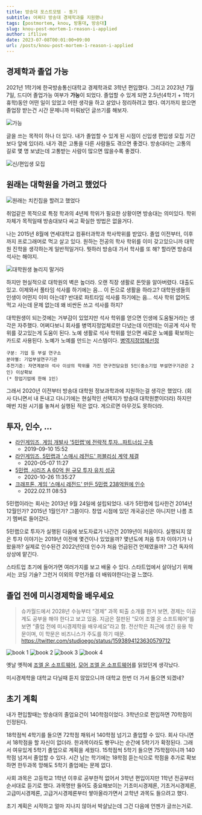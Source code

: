 ```yaml
---
title: 방송대 포스트모템 - 동기
subtitle: 어쩌다 방송대 경제학과를 지원했나
tags: [postmortem, knou, 방통대, 방송대]
slug: knou-post-mortem-1-reason-i-applied
author: if1live
date: 2023-07-08T00:01:00+09:00
url: /posts/knou-post-mortem-1-reason-i-applied
---
```


## 경제학과 졸업 가능

2021년 1학기에 한국방송통신대학교 경제학과로 3학년 편입했다.
그리고 2023년 7월 7일, 드디어 졸업가능 여부가 **가능**이 되었다.
졸업할 수 있게 되면 2.5년(4학기 + 1학기 휴학)동안 어떤 일이 있었고 어떤 생각을 하고 살았나 정리하려고 했다.
여기까지 왔으면 졸업장 받는건 시간 문제니까 미뤄놨던 글쓰기를 해보자.

![가능](graduation.png)

글을 쓰는 목적이 하나 더 있다.
내가 졸업할 수 있게 된 시점이 신입생 편입생 모집 기간보다 앞에 있더라.
내가 겪은 고통을 다른 사람들도 겪으면 좋겠다.
방송대라는 고통의 길로 몇 명 보냈는데 고통받는 사람이 많으면 많을수록 좋겠다.

![신/편입생 모집](temp_1688692476711100.png)

## 원래는 대학원을 가려고 했었다

![원래는 치킨집을 할려고 했었다](chicken.webp)

취업같은 목적으로 특정 학과의 4년제 학위가 필요한 상황이면 방송대는 의미있다.
학위 자체가 목적일때 방송대보다 싸고 확실한 방법은 없을거다.

나는 2015년 8월에 연세대학교 컴퓨터과학과 학사학위를 받았다.
졸업 이전부터, 이후까지 프로그래머로 먹고 살고 있다.
원하는 전공의 학사 학위를 이미 갖고있으니까 대학원 진학을 생각하는게 일반적일거다.
뭣하러 방송대 가서 학사를 또 해? 할라면 방송대 석사는 해야지.

![대학원생 놀리지 말거라](90753a9c06b0ee3abc4e6e752bf0d19a_1547425547_12.jpg)

하지만 현실적으로 대학원의 벽은 높더라. 오랜 직장 생활로 돈맛을 알아버렸다. 대출도 있고.
이제와서 풀타임 석사를 하기에는 음... 이 돈으로 생활을 하라고? 대학원생들의 인생이 어떤지 이미 아는데?
반대로 파트타임 석사를 하기에는 음... 석사 학위 없어도 먹고 사는데 문제 없는데 왜 비싼돈 쓰고 석사를 하지?

대학원생이 되는것에는 거부감이 있었지만 석사 학위를 얻으면 인생에 도움될거라는 생각은 자주했다.
어쩌다보니 회사를 병역지정업체로만 다녔는데 이런데는 이공계 석사 학위를 갖고있는게 도움이 된다.
노예 생활로 석사 학위를 얻으면 새로운 노예를 확보하는 카드로 사용된다. 노예가 노예를 만드는 시스템이다.
[병역지정업체선정](https://www.mma.go.kr/contents.do?mc=mma0000761)

```
구분: 기업 등 부설 연구소
분야별: 기업부설연구기관
추천기준: 자연계분야 석사 이상의 학위를 가진 연구전담요원 5인(중소기업 부설연구기관은 2인) 이상확보
(* 창업기업에 한해 1인)
```

그래서 2020년 이전부터 방송대 대학원 정보과학과에 지원하는걸 생각은 했었다.
(회사 다니면서 내 돈내고 다니기에는 현실적인 선택지가 방송대 대학원뿐이더라)
하지만 매번 지원 시기를 놓쳐서 실행된 적은 없다. 게으르면 아무것도 못하더라.

## 투자, 인수, ...

* [라인게임즈, 게임 개발사 '5민랩'에 전략적 투자…파트너십 구축](https://www.etnews.com/20190910000254)
    * 2019-09-10 15:52
* [라인게임즈, 5민랩과 '스매시 레전드' 퍼블리싱 계약 체결](https://www.etnews.com/20200507000143)
    * 2020-05-07 11:27
* [5민랩, 시리즈 A 60억 원 규모 투자 유치 성공](https://www.thisisgame.com/webzine/news/nboard/4/?page=119&n=112614)
    * 2020-10-26 11:35:27
* [크래프톤, 게임 ‘스매시 레전드’ 만든 5민랩 238억원에 인수](https://biz.chosun.com/it-science/ict/2022/02/11/TJGYRITGARELLFTOS5BCFFQKI4/)
    * 2022.02.11 08:53

5민랩이라는 회사는 2013년 9월 24일에 설립되었다.
내가 5민랩에 입사한건 2014년 12월인가? 2015년 1월인가? 그쯤이다.
창업 시점에 있던 개국공신은 아니지만 나름 초기 멤버로 들어갔다.

5민랩으로 투자가 실행된 다음에 보도자료가 나간건 2019년이 처음이다.
실행되지 않은 투자 이야기는 2019년 이전에 몇건이나 있었을까? 몇년도에 처음 투자 이야기가 나왔을까?
실제로 인수된건 2022년인데 인수가 처음 언급된건 언제였을까?
그건 독자의 상상에 맡긴다.

스타트업 초기에 들어가면 여러가지를 보고 배울 수 있다.
스타트업에서 살아남기 위해서는 코딩 기술? 그런거 이외의 무언가를 더 배워야한다는걸 느꼈다.

## 졸업 전에 미시경제학을 배우세요

> 슈카월드에서 2028년 수능부터 “경제” 과목 퇴출 소개를 한거 보면,
> 경제는 이공계도 공부을 해야 한다고 보고 있음.
> 지금은 절판된 “모어 조엘 온 소프트웨어”를 보면 “졸업 전에 미시경제학을 배우세요”라고 함.
> 전산학은 최근에 생긴 응용 학문이며, 이 학문은 비즈니스가 주도를 하기 때문.
> https://twitter.com/studioego/status/1593894123630579712

![book 1](book-1-resize.jpg)
![book 2](book-2-resize.jpg)
![book 3](book-3-resize.jpg)
![book 4](book-4-resize.jpg)

옛날 옛적에 [조엘 온 소프트웨어](https://www.yes24.com/Product/Goods/1469763), [모어 조엘 온 소프트웨어](https://www.yes24.com/Product/Goods/3563799)를 읽었던게 생각났다.

미시경제학을 대학교 다닐때 듣지 않았으니까 대학교 한번 더 가서 들으면 되겠네?

## 초기 계획

내가 편입할때는 방송대의 졸업요건이 140학점이었다. 3학년으로 편입하면 70학점이 인정된다.

18학점씩 4학기를 들으면 72학점 채워서 140학점 넘기고 졸업할 수 있다.
회사 다니면서 18학점을 할 자신이 없더라. 한과목이라도 빵꾸나는 순간에 5학기가 확정된다.
그래서 여유있게 5학기 졸업으로 계획을 세웠다. 15학점씩 5학기 들으면 75학점이니까 140학점 넘겨서 졸업할 수 있다.
시간 남는 학기에는 18학점 듣는식으로 학점을 추가로 확보하면 한두과목 망해도 5학기 졸업에는 문제 없다.

사회 과목은 고등학교 1학년 이후로 공부한적 없어서 3학년 편입이지만 1학년 전공부터 순서대로 듣기로 했다.
과목명만 들어도 중요해보이는 기초미시경제론, 기초거시경제론, 고급미시경제론, 고급거시경제론부터 쌓아올라가면서 고학년 과목도 들으려고 했다.

초기 계획은 시작하고 얼마 지나지 않아서 박살났는데 그건 다음에 언젠가 글쓰는거로.
